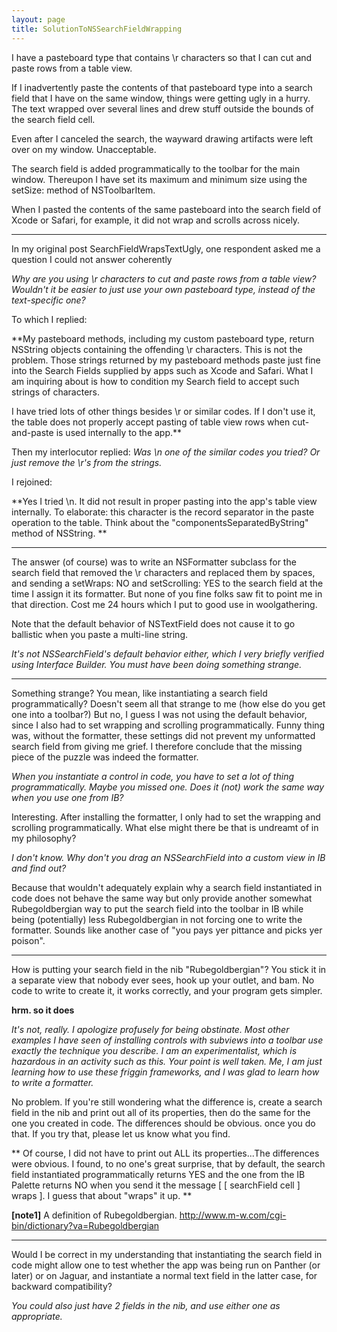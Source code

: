 ```yaml
---
layout: page
title: SolutionToNSSearchFieldWrapping
---
```


I have a pasteboard type that contains \r characters so that I can cut and paste rows from a table view.

If I inadvertently paste the contents of that pasteboard type into a search field that I have on the same window, things were getting
ugly in a hurry. The text wrapped over several lines and drew stuff outside the bounds of the search field cell.

Even after I canceled the search, the wayward drawing artifacts were left over on my window. Unacceptable.

The search field is added programmatically to the toolbar for the main window.
Thereupon I have set its maximum and minimum size using the setSize: method of NSToolbarItem.

When I pasted the contents of the same pasteboard into the search field of Xcode or Safari, for example, it did not wrap
and scrolls across nicely.

----

In my original post SearchFieldWrapsTextUgly, one respondent asked me a question I could not answer coherently

*Why are you using \r characters to cut and paste rows from a table view? Wouldn't it be easier to just use your own pasteboard type, instead of the text-specific one?*

To which I replied:

**My pasteboard methods, including my custom pasteboard type, return NSString objects containing the offending \r characters. This is not the problem. Those strings returned by my pasteboard methods paste just fine into the Search Fields supplied by
apps such as Xcode and Safari. What I am inquiring about is how to condition my Search field to accept such strings of characters.

I have tried lots of other things besides \r or similar codes. If I don't use it, the table does not properly accept pasting of table view rows
when cut-and-paste is used internally to the app.**

Then my interlocutor replied:
*Was \n one of the similar codes you tried? Or just remove the \r's from the strings.*

I rejoined:

**Yes I tried \n. It did not result in proper pasting into the app's table view internally.
To elaborate: this character is the
record separator in the paste operation to the table. Think about the "componentsSeparatedByString" method of NSString.
**

----

The answer (of course) was to write an NSFormatter subclass for the search field that removed the \r characters and replaced them by spaces,
and sending a setWraps: NO and setScrolling: YES to the search field at the time I assign it its formatter.
But <BOO HOO> none of you fine folks saw fit to point me in that direction. Cost me 24 hours <SNIF> which I put to good use in woolgathering.

Note that the default behavior of NSTextField does not cause it to go ballistic when you paste a multi-line string.

*It's not NSSearchField's default behavior either, which I very briefly verified using Interface Builder. You must have been doing something strange.*

----

Something strange? You mean, like instantiating a search field programmatically? Doesn't seem all that strange to me (how else do you get one into a toolbar?) But no, I guess I was not using the default behavior, since I also had to set wrapping and scrolling programmatically. Funny thing was, without the formatter, these settings did not prevent my unformatted search field from giving me grief. I therefore conclude that the missing piece of the puzzle was indeed the formatter.

*When you instantiate a control in code, you have to set a lot of thing programmatically. Maybe you missed one. Does it (not) work the same way when you use one from IB?*

Interesting. After installing the formatter, I only had to set the wrapping and scrolling programmatically. What else might there be that is undreamt of in my philosophy?

*I don't know. Why don't you drag an NSSearchField into a custom view in IB and find out?*

Because that wouldn't adequately explain why a search field instantiated in code does not behave the same way but only provide another somewhat Rubegoldbergian way to put the search field into the toolbar in IB while being (potentially) less Rubegoldbergian in not forcing one to write the formatter. Sounds like another case of "you pays yer pittance and picks yer poison".

----

How is putting your search field in the nib "Rubegoldbergian"? You stick it in a separate view that nobody ever sees, hook up your outlet, and bam. No code to write to create it, it works correctly, and your program gets simpler.

**hrm. so it does**

*It's not, really. I apologize profusely for being obstinate. Most other examples I have seen of installing controls with subviews into a toolbar use exactly the technique you describe. I am an experimentalist, which is hazardous in an activity such as this. Your point is well taken. Me, I am just learning how to use these friggin frameworks, and I was glad to learn how to write a formatter.*

No problem. If you're still wondering what the difference is, create a search field in the nib and print out all of its properties, then do the same for the one you created in code. The differences should be obvious. once you do that. If you try that, please let us know what you find.

**
Of course, I did not have to print out ALL its properties...The differences were obvious.
I found, to no one's great surprise, that by default, the search field instantiated programmatically returns YES and the one from the IB Palette returns NO when you send it the message [ [ searchField cell ] wraps ]. I guess that about "wraps" it up. <snrk> <snrk> 
**

**[note1]**
A definition of Rubegoldbergian. http://www.m-w.com/cgi-bin/dictionary?va=Rubegoldbergian

----

Would I be correct in my understanding that instantiating the search field in code might allow one to test whether the app
was being run on Panther (or later) or on Jaguar, and instantiate a normal text field in the latter case, for backward compatibility?

*You could also just have 2 fields in the nib, and use either one as appropriate.*

